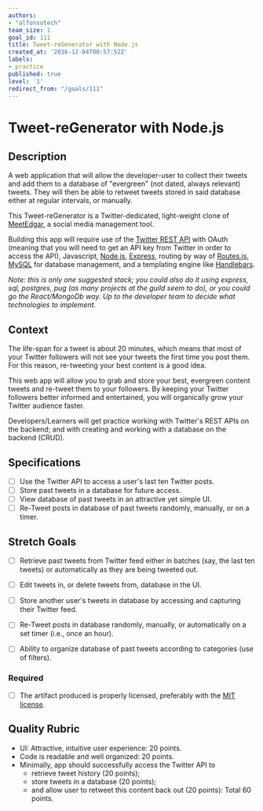 ```yaml
---
authors:
- "alfonsotech"
team_size: 1
goal_id: 111
title: Tweet-reGenerator with Node.js
created_at: '2016-12-04T00:57:52Z'
labels:
- practice
published: true
level: '1'
redirect_from: "/goals/111"
---
```


# Tweet-reGenerator with Node.js

## Description

A web application that will allow the developer-user to collect their tweets and add them to a database of "evergreen" (not dated, always relevant) tweets. They will then be able to retweet tweets stored in said database either at regular intervals, or manually.

This Tweet-reGenerator is a Twitter-dedicated, light-weight clone of [MeetEdgar](https://meetedgar.com/), a social media management tool.

Building this app will require use of the [Twitter REST API](https://dev.twitter.com/overview/api) with OAuth (meaning that you will need to get an API key from Twitter in order to access the API), Javascript, [Node.js](https://nodejs.org/en/), [Express](http://expressjs.com/), routing by way of [Routes.js](https://www.npmjs.com/package/routes-js), [MySQL](https://www.mysql.com/) for database management, and a templating engine like [Handlebars](http://handlebarsjs.com/).

_Note: this is only one suggested stack; you could also do it using express, sql, postgres, pug (as many projects at the guild seem to do), or you could go the React/MongoDb way. Up to the developer team to decide what technologies to implement._

## Context

The life-span for a tweet is about 20 minutes, which means that most of your Twitter followers will not see your tweets the first time you post them. For this reason, re-tweeting your best content is a good idea.

This web app will allow you to grab and store your best, evergreen content tweets and re-tweet them to your followers. By keeping your Twitter followers better informed and entertained, you will organically grow your Twitter audience faster.

Developers/Learners will get practice working with Twitter's REST APIs on the backend; and with creating and working with a database on the backend (CRUD).

## Specifications

- [ ] Use the Twitter API to access a user's last ten Twitter posts.
- [ ] Store past tweets in a database for future access.
- [ ] View database of past tweets in an attractive yet simple UI.
- [ ] Re-Tweet posts in database of past tweets randomly, manually, or on a timer.

## Stretch Goals

- [ ] Retrieve past tweets from Twitter feed either in batches (say, the last ten tweets) or automatically as they are being tweeted out.
- [ ] Edit tweets in, or delete tweets from, database in the UI.
- [ ] Store another user's tweets in database by accessing and capturing their Twitter feed.
- [ ] Re-Tweet posts in database randomly, manually, or automatically on a set timer (i.e., once an hour).
- [ ] Ability to organize database of past tweets according to categories (use of filters).


### Required

- [ ] The artifact produced is properly licensed, preferably with the [MIT license][mit-license].

## Quality Rubric

- UI: Attractive, intuitive user experience: 20 points.
- Code is readable and well organized: 20 points.
- Minimally, app should successfully access the Twitter API to
  - retrieve tweet history (20 points);
  - store tweets in a database (20 points);
  - and allow user to retweet this content back out (20 points):
            Total 60 points.

[mit-license]: https://opensource.org/licenses/MIT
